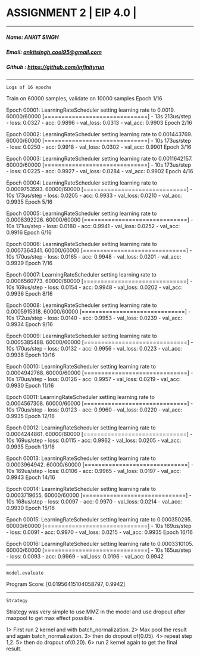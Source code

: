 # ASSIGNMENT 2 | EIP 4.0 |
---
##### Name: ANKIT SINGH
##### Email: ankitsingh.cool95@gmail.com
##### Github : https://github.com/infinityrun
---

`Logs of 16 epochs`

Train on 60000 samples, validate on 10000 samples
Epoch 1/16

Epoch 00001: LearningRateScheduler setting learning rate to 0.0019.
60000/60000 [==============================] - 13s 213us/step - loss: 0.0327 - acc: 0.9896 - val_loss: 0.0313 - val_acc: 0.9903
Epoch 2/16

Epoch 00002: LearningRateScheduler setting learning rate to 0.001443769.
60000/60000 [==============================] - 10s 173us/step - loss: 0.0250 - acc: 0.9918 - val_loss: 0.0302 - val_acc: 0.9901
Epoch 3/16

Epoch 00003: LearningRateScheduler setting learning rate to 0.0011642157.
60000/60000 [==============================] - 10s 173us/step - loss: 0.0225 - acc: 0.9927 - val_loss: 0.0284 - val_acc: 0.9902
Epoch 4/16

Epoch 00004: LearningRateScheduler setting learning rate to 0.0009753593.
60000/60000 [==============================] - 10s 173us/step - loss: 0.0205 - acc: 0.9933 - val_loss: 0.0210 - val_acc: 0.9935
Epoch 5/16

Epoch 00005: LearningRateScheduler setting learning rate to 0.0008392226.
60000/60000 [==============================] - 10s 171us/step - loss: 0.0180 - acc: 0.9941 - val_loss: 0.0252 - val_acc: 0.9916
Epoch 6/16

Epoch 00006: LearningRateScheduler setting learning rate to 0.0007364341.
60000/60000 [==============================] - 10s 170us/step - loss: 0.0165 - acc: 0.9948 - val_loss: 0.0201 - val_acc: 0.9939
Epoch 7/16

Epoch 00007: LearningRateScheduler setting learning rate to 0.0006560773.
60000/60000 [==============================] - 10s 169us/step - loss: 0.0154 - acc: 0.9948 - val_loss: 0.0202 - val_acc: 0.9936
Epoch 8/16

Epoch 00008: LearningRateScheduler setting learning rate to 0.0005915318.
60000/60000 [==============================] - 10s 172us/step - loss: 0.0140 - acc: 0.9953 - val_loss: 0.0239 - val_acc: 0.9934
Epoch 9/16

Epoch 00009: LearningRateScheduler setting learning rate to 0.0005385488.
60000/60000 [==============================] - 10s 170us/step - loss: 0.0132 - acc: 0.9956 - val_loss: 0.0223 - val_acc: 0.9936
Epoch 10/16

Epoch 00010: LearningRateScheduler setting learning rate to 0.0004942768.
60000/60000 [==============================] - 10s 170us/step - loss: 0.0126 - acc: 0.9957 - val_loss: 0.0219 - val_acc: 0.9930
Epoch 11/16

Epoch 00011: LearningRateScheduler setting learning rate to 0.0004567308.
60000/60000 [==============================] - 10s 170us/step - loss: 0.0123 - acc: 0.9960 - val_loss: 0.0220 - val_acc: 0.9935
Epoch 12/16

Epoch 00012: LearningRateScheduler setting learning rate to 0.0004244861.
60000/60000 [==============================] - 10s 169us/step - loss: 0.0115 - acc: 0.9962 - val_loss: 0.0205 - val_acc: 0.9935
Epoch 13/16

Epoch 00013: LearningRateScheduler setting learning rate to 0.0003964942.
60000/60000 [==============================] - 10s 169us/step - loss: 0.0106 - acc: 0.9965 - val_loss: 0.0197 - val_acc: 0.9943
Epoch 14/16

Epoch 00014: LearningRateScheduler setting learning rate to 0.0003719655.
60000/60000 [==============================] - 10s 168us/step - loss: 0.0097 - acc: 0.9970 - val_loss: 0.0214 - val_acc: 0.9930
Epoch 15/16

Epoch 00015: LearningRateScheduler setting learning rate to 0.000350295.
60000/60000 [==============================] - 10s 169us/step - loss: 0.0091 - acc: 0.9970 - val_loss: 0.0215 - val_acc: 0.9935
Epoch 16/16

Epoch 00016: LearningRateScheduler setting learning rate to 0.0003310105.
60000/60000 [==============================] - 10s 165us/step - loss: 0.0093 - acc: 0.9969 - val_loss: 0.0196 - val_acc: 0.9942

---

`model.evaluate`

Program Score: [0.01956415104058797, 0.9942]

---
`Strategy`

Strategy was very simple to use MMZ in the model and use dropout after maxpool  to get max effect possible.

1> First run 2 kernel and with batch_normalization.
2> Max pool the result and again batch_normalization.
3> then do dropout of(0.05).
4> repeat step 1,2.
5> then do dropout of(0.20).
6> run 2 kernel again to get the final result.

